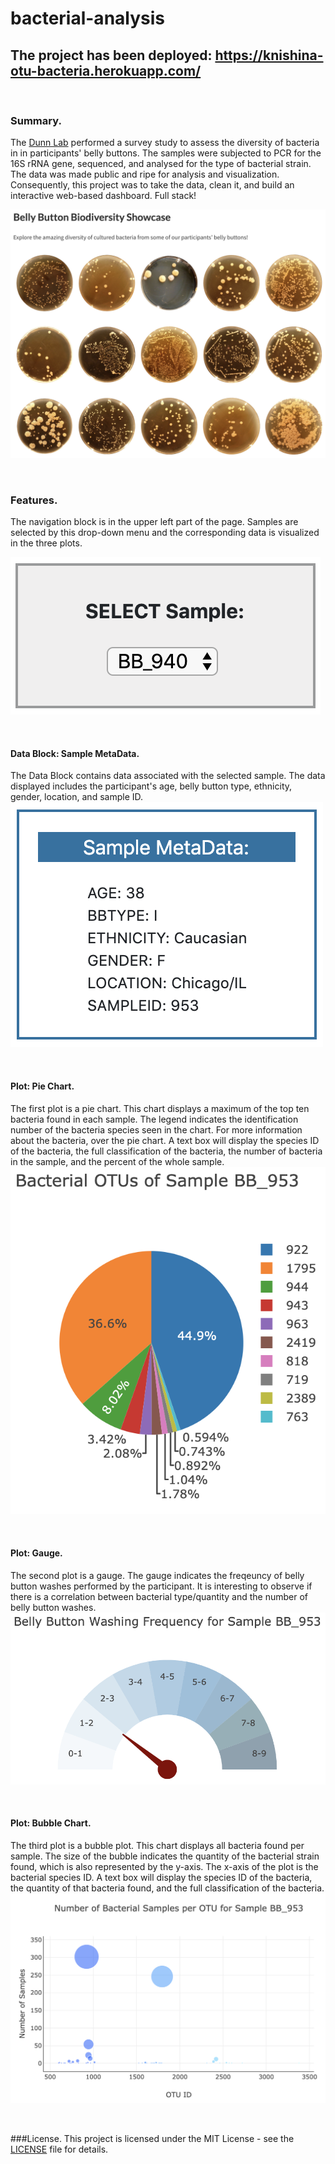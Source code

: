 # bacterial-analysis
## The project has been deployed: https://knishina-otu-bacteria.herokuapp.com/

<br />

### Summary.
The [Dunn Lab](http://robdunnlab.com/projects/belly-button-biodiversity/) performed a survey study to assess the diversity of bacteria in in participants' belly buttons.  The samples were subjected to PCR for the 16S rRNA gene, sequenced, and analysed for the type of bacterial strain.  The data was made public and ripe for analysis and visualization. Consequently, this project was to take the data, clean it, and build an interactive web-based dashboard.  Full stack!

![Plates of Bacteria](https://github.com/knishina/bacterial-analysis/blob/master/Images/01.png)

<br />

### Features.
The navigation block is in the upper left part of the page.  Samples are selected by this drop-down menu and the corresponding data is visualized in the three plots.

![Nav Block](https://github.com/knishina/bacterial-analysis/blob/master/Images/02.png)

<br />

#### Data Block: Sample MetaData.
The Data Block contains data associated with the selected sample.  The data displayed includes the participant's age, belly button type, ethnicity, gender, location, and sample ID.
![MetaData](https://github.com/knishina/bacterial-analysis/blob/master/Images/03.png)

<br />

#### Plot: Pie Chart.
The first plot is a pie chart.  This chart displays a maximum of the top ten bacteria found in each sample.  The legend indicates the identification number of the bacteria species seen in the chart.  For more information about the bacteria, over the pie chart.  A text box will display the species ID of the bacteria, the full classification of the bacteria, the number of bacteria in the sample, and the percent of the whole sample.
![Pie Chart](https://github.com/knishina/bacterial-analysis/blob/master/Images/04.png)

<br />

#### Plot: Gauge.
The second plot is a gauge.  The gauge indicates the freqeuncy of belly button washes performed by the participant.  It is interesting to observe if there is a correlation between bacterial type/quantity and the number of belly button washes.
![Gauge](https://github.com/knishina/bacterial-analysis/blob/master/Images/05.png)

<br />

#### Plot: Bubble Chart.
The third plot is a bubble plot.  This chart displays all bacteria found per sample.  The size of the bubble indicates the quantity of the bacterial strain found, which is also represented by the y-axis.  The x-axis of the plot is the bacterial species ID.  A text box will display the species ID of the bacteria, the quantity of that bacteria found, and the full classification of the bacteria.
![Bubble Chart](https://github.com/knishina/bacterial-analysis/blob/master/Images/06.png)

<br />

###License.
This project is licensed under the MIT License - see the [LICENSE](https://github.com/knishina/bacterial-analysis/blob/master/LICENSE) file for details.

